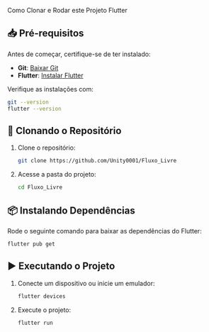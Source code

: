 Como Clonar e Rodar este Projeto Flutter

## 📥 Pré-requisitos
Antes de começar, certifique-se de ter instalado:

- **Git**: [Baixar Git](https://git-scm.com/downloads)
- **Flutter**: [Instalar Flutter](https://docs.flutter.dev/get-started/install)

Verifique as instalações com:
```sh
git --version
flutter --version
```

## 🚀 Clonando o Repositório
1. Clone o repositório:
   ```sh
   git clone https://github.com/Unity0001/Fluxo_Livre
   ```
2. Acesse a pasta do projeto:
   ```sh
   cd Fluxo_Livre
   ```

## 📦 Instalando Dependências
Rode o seguinte comando para baixar as dependências do Flutter:
```sh
flutter pub get
```

## ▶️ Executando o Projeto
1. Conecte um dispositivo ou inicie um emulador:
   ```sh
   flutter devices
   ```
2. Execute o projeto:
   ```sh
   flutter run
   ```
